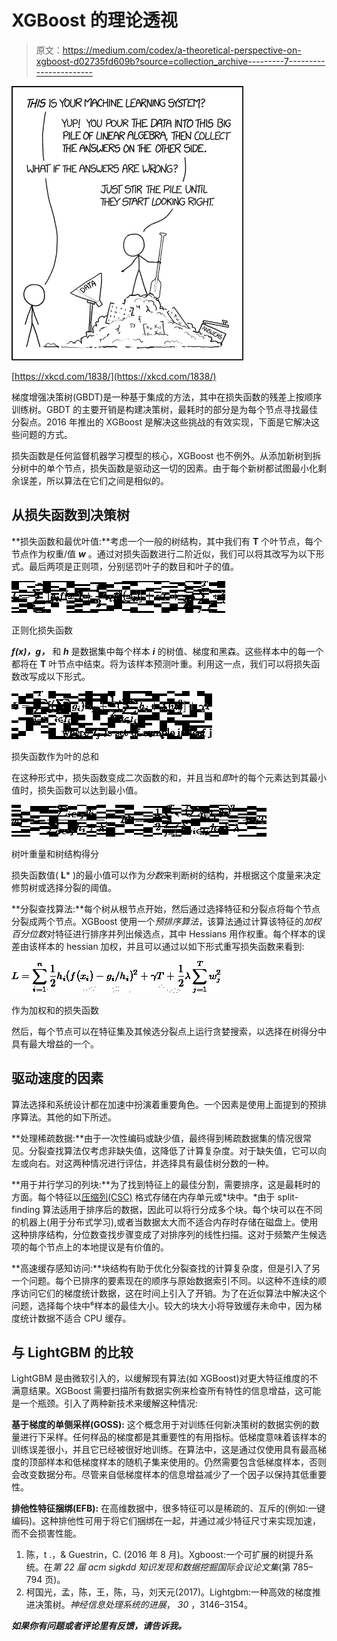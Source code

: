 # XGBoost 的理论透视

> 原文：<https://medium.com/codex/a-theoretical-perspective-on-xgboost-d02735fd609b?source=collection_archive---------7----------------------->

![](img/11f26e69226ce872d077531079e39a23.png)

[https://xkcd.com/1838/](https://xkcd.com/1838/)

梯度增强决策树(GBDT)是一种基于集成的方法，其中在损失函数的残差上按顺序训练树。GBDT 的主要开销是构建决策树，最耗时的部分是为每个节点寻找最佳分裂点。2016 年推出的 XGBoost 是解决这些挑战的有效实现，下面是它解决这些问题的方式。

损失函数是任何监督机器学习模型的核心，XGBoost 也不例外。从添加新树到拆分树中的单个节点，损失函数是驱动这一切的因素。由于每个新树都试图最小化剩余误差，所以算法在它们之间是相似的。

## 从损失函数到决策树

**损失函数和最优叶值:**考虑一个一般的树结构，其中我们有 **T** 个叶节点，每个节点作为权重/值 ***w*** 。通过对损失函数进行二阶近似，我们可以将其改写为以下形式。最后两项是正则项，分别惩罚叶子的数目和叶子的值。

![](img/49c3c1ee1c399087a8660d19571c9b40.png)

正则化损失函数

***f(x)，g，*** 和 ***h*** 是数据集中每个样本 ***i*** 的树值、梯度和黑森。这些样本中的每一个都将在 **T** 叶节点中结束。将为该样本预测叶重。利用这一点，我们可以将损失函数改写成以下形式。

![](img/1cbaff4b916be474520d3b96b0df5bc0.png)

损失函数作为叶的总和

在这种形式中，损失函数变成二次函数的和，并且当和*即*叶的每个元素达到其最小值时，损失函数可以达到最小值。

![](img/8925257695c10336c1b5a2ecd5eeac2a.png)

树叶重量和树结构得分

损失函数值( **L*** )的最小值可以作为*分数*来判断树的结构，并根据这个度量来决定修剪树或选择分裂的阈值。

**分裂查找算法:**每个树从根节点开始，然后通过选择特征和分裂点将每个节点分裂成两个节点。XGBoost 使用一个*预排序算法*，该算法通过计算该特征的*加权百分位数*对特征进行排序并列出候选点，其中 Hessians 用作权重。每个样本的误差由该样本的 hessian 加权，并且可以通过以如下形式重写损失函数来看到:

![](img/c10186b77e700fe0b2fc0072598c397b.png)

作为加权和的损失函数

然后，每个节点可以在特征集及其候选分裂点上运行贪婪搜索，以选择在树得分中具有最大增益的一个。

## 驱动速度的因素

算法选择和系统设计都在加速中扮演着重要角色。一个因素是使用上面提到的预排序算法。其他的如下所述。

**处理稀疏数据:**由于一次性编码或缺少值，最终得到稀疏数据集的情况很常见。分裂查找算法仅考虑非缺失值，这降低了计算复杂度。对于缺失值，它可以向左或向右。对这两种情况进行评估，并选择具有最佳树分数的一种。

**用于并行学习的列块:**为了找到特征上的最佳分割，需要排序，这是最耗时的方面。每个特征以[压缩列(CSC)](https://en.wikipedia.org/wiki/Sparse_matrix#Compressed_sparse_column_(CSC_or_CCS)) 格式存储在内存单元或*块中。*由于 split-finding 算法适用于排序后的数据，因此可以将行分成多个块。每个块可以在不同的机器上(用于分布式学习),或者当数据太大而不适合内存时存储在磁盘上。使用这种排序结构，分位数查找步骤变成了对排序列的线性扫描。这对于频繁产生候选项的每个节点上的本地提议是有价值的。

**高速缓存感知访问:**块结构有助于优化分裂查找的计算复杂度，但是引入了另一个问题。每个已排序的要素现在的顺序与原始数据索引不同。以这种不连续的顺序访问它们的梯度统计数据，这在时间上引入了开销。为了在近似算法中解决这个问题，选择每个块中⁶样本的最佳大小。较大的块大小将导致缓存未命中，因为梯度统计数据不适合 CPU 缓存。

## 与 LightGBM 的比较

LightGBM 是由微软引入的，以缓解现有算法(如 XGBoost)对更大特征维度的不满意结果。XGBoost 需要扫描所有数据实例来检查所有特性的信息增益，这可能是一个瓶颈。引入了两种新技术来缓解这种情况:

**基于梯度的单侧采样(GOSS):** 这个概念用于对训练任何新决策树的数据实例的数量进行下采样。任何样品的梯度都是其重要性的有用指标。低梯度意味着该样本的训练误差很小，并且它已经被很好地训练。在算法中，这是通过仅使用具有最高梯度的顶部样本和低梯度样本的随机子集来使用的。仍然需要包含低梯度样本，否则会改变数据分布。尽管来自低梯度样本的信息增益减少了一个因子以保持其低重要性。

**排他性特征捆绑(EFB):** 在高维数据中，很多特征可以是稀疏的、互斥的(例如:一键编码)。这种排他性可用于将它们捆绑在一起，并通过减少特征尺寸来实现加速，而不会损害性能。

1.  陈，t .，& Guestrin，C. (2016 年 8 月)。Xgboost:一个可扩展的树提升系统。在*第 22 届 acm sigkdd 知识发现和数据挖掘国际会议论文集*(第 785–794 页)。
2.  柯国光，孟，陈，王，陈，马，刘天元(2017)。Lightgbm:一种高效的梯度推进决策树。*神经信息处理系统的进展*， *30* ，3146–3154。

***如果你有问题或者评论里有反馈，请告诉我。***